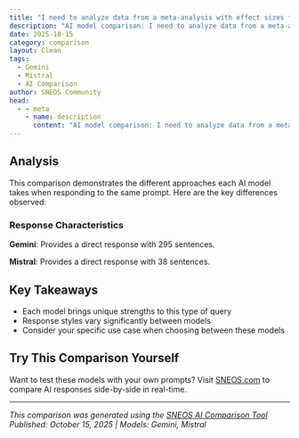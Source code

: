 ```yaml
---
title: "I need to analyze data from a meta-analysis with effect sizes from multiple studies. Guide me: 1) Extract or calculate effect sizes (d"
description: "AI model comparison: I need to analyze data from a meta-analysis with effect sizes from multiple studies. Guide me: 1) Ex..."
date: 2025-10-15
category: comparison
layout: Clean
tags:
  - Gemini
  - Mistral
  - AI Comparison
author: SNEOS Community
head:
  - - meta
    - name: description
      content: "AI model comparison: I need to analyze data from a meta-analysis with effect sizes from multiple studies. Guide me: 1) Extract or calculate e..."
---
```


<ChatComparison
  title="I need to analyze data from a meta-analysis with effect sizes from multiple studies. Guide me: 1) Extract or calculate effect sizes (d"
  prompt="I need to analyze data from a meta-analysis with effect sizes from multiple studies. Guide me: 1) Extract or calculate effect sizes (d"
  :responses='{"Gemini": "This is an excellent and comprehensive plan for conducting a meta-analysis. Let\u0027s break down each step with detailed guidance, calculations, and considerations.\n\n**General Prerequisites before you start:**\n\n1.  **Clear Research Question:** Define your precise research question, including the intervention/exposure, population, outcome, and study designs you\u0027re interested in.\n2.  **Systematic Search Strategy:** Ensure you\u0027ve conducted a thorough, systematic literature search following PRISMA guidelines to minimize publication bias and ensure comprehensiveness.\n3.  **Inclusion/Exclusion Criteria:** Clearly define these *before* extracting data.\n4.  **Data Extraction Form:** Create a standardized form to extract all relevant data points consistently across studies. This should include:\n    *   Study ID (Author, Year)\n    *   Sample Size (N for each group, or total N)\n    *   Outcome data (Means, SDs, counts for 2x2 tables, correlation coefficients, test statistics like t, F, chi-square, p-values, CIs)\n    *   Study design characteristics (e.g., RCT, observational)\n    *   Population characteristics (e.g., age, disease severity)\n    *   Intervention details (e.g., dose, duration)\n    *   Any other potential moderators (e.g., study quality, geographical location)\n    *   Risk of Bias assessment for each study.\n5.  **Multiple Reviewers:** Ideally, have at least two independent reviewers extract data to ensure accuracy and resolve discrepancies by consensus.\n\n---\n\n## Guide to Meta-Analysis Data Extraction and Analysis\n\n### 1) Extract or Calculate Effect Sizes (d, OR, r, etc.) and their Variances/SEs\n\nThe most critical step! For meta-analysis, you need two things for each study:\n1.  **The effect size (ES):** A standardized measure of the magnitude of the observed effect.\n2.  **Its variance (or standard error, SE):** A measure of the precision of the ES estimate. Studies with smaller variance (larger sample size, more precise measurement) will be given more weight in the meta-analysis.\n\n**General Principle:** Always prioritize extracting the ES and its variance directly if reported. If not, calculate them from other reported statistics.\n\n---\n\n#### 1.1. Standardized Mean Difference (SMD - Cohen\u0027s d, Hedges\u0027 g)\n\n*   **When to use:** Continuous outcome variable, comparing two independent groups (e.g., intervention vs. control, case vs. healthy).\n*   **Interpretation:** The difference between two means in terms of standard deviation units.\n\n**Data Needed:**\n*   Mean of Group 1 (M1), Standard Deviation of Group 1 (SD1), Sample Size of Group 1 (N1)\n*   Mean of Group 2 (M2), Standard Deviation of Group 2 (SD2), Sample Size of Group 2 (N2)\n\n**Calculation Steps:**\n\n1.  **Pooled Standard Deviation (SD_pooled):**\n    $SD_{pooled} = \\sqrt{\\frac{(N_1 - 1)SD_1^2 \u002B (N_2 - 1)SD_2^2}{N_1 \u002B N_2 - 2}}$\n\n2.  **Cohen\u0027s d:**\n    $d = \\frac{M_1 - M_2}{SD_{pooled}}$\n\n3.  **Variance of Cohen\u0027s d (Var_d):**\n    $Var_d = \\frac{N_1 \u002B N_2}{N_1 N_2} \u002B \\frac{d^2}{2(N_1 \u002B N_2)}$\n\n4.  **Hedges\u0027 g (Corrected for small sample bias):**\n    Cohen\u0027s d tends to overestimate the true effect size in small samples. Hedges\u0027 g applies a correction factor:\n    $J = 1 - \\frac{3}{4(N_1 \u002B N_2 - 2) - 1}$\n    $g = d \\times J$\n\n5.  **Variance of Hedges\u0027 g (Var_g):**\n    $Var_g = J^2 \\left( \\frac{N_1 \u002B N_2}{N_1 N_2} \u002B \\frac{d^2}{2(N_1 \u002B N_2 - 2)} \\right)$\n    *(Note: Sometimes simpler approximation $Var_g \\approx \\frac{N_1 \u002B N_2}{N_1 N_2} \u002B \\frac{g^2}{2(N_1\u002BN_2)}$ is used, but the one above is more precise).*\n\n6.  **Standard Error of g (SE_g):**\n    $SE_g = \\sqrt{Var_g}$\n\n**Alternative calculations if means/SDs are not directly reported:**\n*   **From t-statistic (independent samples):** $d = t \\sqrt{\\frac{N_1\u002BN_2}{N_1N_2}}$ (with $df = N_1\u002BN_2-2$)\n*   **From F-statistic (ANOVA, two groups):** $d = \\sqrt{F} \\sqrt{\\frac{N_1\u002BN_2}{N_1N_2}}$ (where $F$ is for the group comparison, $df = 1, N_1\u002BN_2-2$)\n*   **From p-value:** Requires iterative computation or specific functions in meta-analysis software to convert p-value to t or F, then to d. This is less precise and should be a last resort.\n\n---\n\n#### 1.2. Odds Ratio (OR) / Risk Ratio (RR)\n\n*   **When to use:** Dichotomous (binary) outcome variable, comparing two independent groups (e.g., event vs. no event).\n*   **Interpretation:** The odds/risk of an event in one group relative to another.\n\n**Data Needed:** A 2x2 contingency table:\n\n|             | Event (Y) | No Event (N) | Total |\n| :---------- | :-------- | :----------- | :---- |\n| **Group 1** | a         | b            | N1    |\n| **Group 2** | c         | d            | N2    |\n\n**Calculation Steps:**\n\n1.  **Odds Ratio (OR):**\n    $OR = \\frac{a/b}{c/d} = \\frac{ad}{bc}$\n    *   **Crucial:** For meta-analysis, always work with the **log Odds Ratio (logOR)** because its sampling distribution is more symmetric and closer to normal.\n    $logOR = \\ln(OR)$\n\n2.  **Variance of log OR (Var_logOR):**\n    $Var_{logOR} = \\frac{1}{a} \u002B \\frac{1}{b} \u002B \\frac{1}{c} \u002B \\frac{1}{d}$\n    *   **Important:** If any cell count (a, b, c, or d) is zero, add a small constant (e.g., 0.5) to all cells to avoid division by zero and allow calculation. This is called a \u0022continuity correction.\u0022\n\n3.  **Risk Ratio (RR) / Relative Risk:**\n    $RR = \\frac{a/(a\u002Bb)}{c/(c\u002Bd)}$\n    *   Again, work with **log Risk Ratio (logRR)** for meta-analysis.\n    $logRR = \\ln(RR)$\n\n4.  **Variance of log RR (Var_logRR):**\n    $Var_{logRR} = \\frac{1}{a} - \\frac{1}{a\u002Bb} \u002B \\frac{1}{c} - \\frac{1}{c\u002Bd}$\n    *   Apply continuity correction for zero cells.\n\n5.  **Standard Error (SE):**\n    $SE_{logOR} = \\sqrt{Var_{logOR}}$\n    $SE_{logRR} = \\sqrt{Var_{logRR}}$\n\n**Note on Choice (OR vs. RR):** ORs are often preferred in meta-analysis because they are consistent across different study designs (e.g., case-control and cohort studies). RRs are more intuitively interpretable for rare events, but for common events, they can be misleading in case-control studies. Most meta-analyses use ORs by default for dichotomous outcomes.\n\n---\n\n#### 1.3. Correlation Coefficient (r)\n\n*   **When to use:** Continuous outcome variable, single group, describing the strength and direction of linear association between two variables.\n*   **Interpretation:** The degree to which two variables move together.\n\n**Data Needed:**\n*   Pearson\u0027s correlation coefficient (r)\n*   Sample Size (N)\n\n**Calculation Steps:**\n\n1.  **Fisher\u0027s z-transformation:**\n    Correlation coefficients (r) have a skewed sampling distribution, especially when the true correlation is high. Fisher\u0027s z-transformation converts r to a more normally distributed variable.\n    $z_r = 0.5 \\times \\ln\\left(\\frac{1\u002Br}{1-r}\\right)$\n\n2.  **Variance of Fisher\u0027s z (Var_zr):**\n    $Var_{z_r} = \\frac{1}{N-3}$\n\n3.  **Standard Error of Fisher\u0027s z (SE_zr):**\n    $SE_{z_r} = \\sqrt{Var_{z_r}}$\n\n**Note:** All meta-analysis calculations are performed on the $z_r$ values and their variances. Only at the end, for reporting, should you convert the pooled $z_r$ back to a pooled $r$.\n**Back-transformation from $z_r$ to r:**\n$r = \\frac{e^{2z_r} - 1}{e^{2z_r} \u002B 1}$\n\n---\n\n#### 1.4. Other Effect Sizes\n\n*   **Incidence Rate Ratio (IRR):** For count data or rates over time. Calculations are similar to RR, but adjusted for exposure time.\n*   **Mean Difference (MD):** Used when all studies measure the outcome on the same scale (e.g., blood pressure in mmHg). No standardization needed.\n    $MD = M_1 - M_2$\n    $Var_{MD} = \\frac{SD_1^2}{N_1} \u002B \\frac{SD_2^2}{N_2}$\n*   **Standardized Mean Change (for pre-post designs):** More complex, often requires knowing the correlation between pre and post measurements.\n\n---\n\n### 2) Convert Effect Sizes if Necessary (e.g., d to OR)\n\n*   **Why convert?** To combine studies that report the same underlying phenomenon using different effect size metrics. This should be done with caution, as conversions often rely on assumptions.\n*   **Best Practice:** If possible, group studies by ES type and perform separate meta-analyses. Only convert if you absolutely need a single pooled ES across different metrics, and be transparent about assumptions.\n\n**Common Conversions (and their assumptions):**\n\n1.  **Cohen\u0027s d to Log Odds Ratio (logOR):**\n    *   **Assumption:** The underlying continuous variable is normally distributed and the outcome cut-off for dichotomization is at the mean.\n    $logOR \\approx d \\times \\frac{\\pi}{\\sqrt{3}}$\n    $Var_{logOR} \\approx Var_d \\times \\left(\\frac{\\pi}{\\sqrt{3}}\\right)^2$\n    *(Alternative: $logOR \\approx d \\times 1.81$)*\n\n2.  **Log Odds Ratio (logOR) to Cohen\u0027s d:**\n    $d \\approx logOR \\times \\frac{\\sqrt{3}}{\\pi}$\n    $Var_d \\approx Var_{logOR} \\times \\left(\\frac{\\sqrt{3}}{\\pi}\\right)^2$\n\n3.  **Correlation Coefficient (r) to Cohen\u0027s d:**\n    *   **Assumption:** One of the variables is dichotomous, and the continuous variable is normally distributed.\n    $d = \\frac{2r}{\\sqrt{1-r^2}}$\n    $Var_d = Var_r \\times \\left(\\frac{2}{(1-r^2)^{3/2}}\\right)^2$\n    *(Note: Use $Var_r = \\frac{(1-r^2)^2}{N-1}$ to convert from $Var_{z_r}$ to $Var_r$ first, or convert $z_r$ to d directly using specific formulas, which are more involved.)*\n    *   A common approximation using Fisher\u0027s z: $d = z_r \\times (\\sqrt{\\frac{N_1\u002BN_2}{N_1N_2}} \\times \\text{some constant})$ is often implemented in software.\n\n4.  **Cohen\u0027s d to Correlation Coefficient (r):**\n    $r = \\frac{d}{\\sqrt{d^2 \u002B 4}}$\n    $Var_r = Var_d \\times \\left(\\frac{4}{(d^2\u002B4)^{3/2}}\\right)^2$\n\n**Practical Tip:** Most meta-analysis software (R, Stata, CMA) can handle these conversions internally if you specify the original effect size type.\n\n---\n\n### 3) Pool Effect Sizes Using Fixed- and Random-Effects Models\n\nOnce you have the ES and its variance for each study, you can combine them.\n\n**Core Idea:** Each study\u0027s effect size is weighted by the inverse of its variance (more precise studies get more weight).\n\n#### 3.1. Fixed-Effects Model\n\n*   **Assumption:** All included studies are estimating the *same single true effect size*. Any observed differences between study effects are solely due to random sampling error.\n*   **When to use:** Rarely in medical/social sciences, except when studies are near identical (e.g., multiple centers using the exact same protocol).\n*   **Calculation:**\n    *   **Weight for each study (wi):** $w_i = \\frac{1}{Var_{ES_i}}$\n    *   **Pooled Effect Size (ES_fixed):** $ES_{fixed} = \\frac{\\sum (w_i \\times ES_i)}{\\sum w_i}$\n    *   **Variance of Pooled ES (Var_ES_fixed):** $Var_{ES_{fixed}} = \\frac{1}{\\sum w_i}$\n    *   **Standard Error (SE_ES_fixed):** $SE_{ES_{fixed}} = \\sqrt{Var_{ES_{fixed}}}$\n    *   **Confidence Interval (CI):** $ES_{fixed} \\pm 1.96 \\times SE_{ES_{fixed}}$ (for 95% CI)\n\n#### 3.2. Random-Effects Model\n\n*   **Assumption:** The true effect size varies across studies. Each study is estimating a different, but related, true effect size from a distribution of true effects. Observed differences are due to sampling error *and* actual between-study variation (heterogeneity).\n*   **When to use:** Almost always preferred in meta-analysis, especially when heterogeneity is expected or present, as it provides a more conservative (wider CI) estimate.\n*   **Calculation:**\n    *   **Between-study variance (Tau-squared, $\\tau^2$):** This is the key difference. It estimates the variance of the true effect sizes. There are several methods to estimate $\\tau^2$, with the DerSimonian-Laird method being common.\n        *   First, calculate Cochran\u0027s Q statistic (see Step 4).\n        *   If $Q \u003E df$ (where $df = k-1$, k is number of studies), then $\\tau^2 \u003E 0$.\n        *   DerSimonian-Laird: $\\tau^2 = \\frac{Q - (k-1)}{\\sum w_i - \\frac{\\sum w_i^2}{\\sum w_i}}$ (if $Q \\le k-1$, then $\\tau^2 = 0$)\n    *   **Weight for each study (wi_re):** $w_{i\\_re} = \\frac{1}{Var_{ES_i} \u002B \\tau^2}$\n    *   **Pooled Effect Size (ES_random):** $ES_{random} = \\frac{\\sum (w_{i\\_re} \\times ES_i)}{\\sum w_{i\\_re}}$\n    *   **Variance of Pooled ES (Var_ES_random):** $Var_{ES_{random}} = \\frac{1}{\\sum w_{i\\_re}}$\n    *   **Standard Error (SE_ES_random):** $SE_{ES_{random}} = \\sqrt{Var_{ES_{random}}}$\n    *   **Confidence Interval (CI):** $ES_{random} \\pm 1.96 \\times SE_{ES_{random}}$\n\n**Software Note:** All meta-analysis software will perform these calculations for you once you input ES and SE for each study.\n\n---\n\n### 4) Assess Heterogeneity (I\u00B2, Q statistic)\n\nHeterogeneity refers to the variability among the effect sizes of individual studies.\n\n#### 4.1. Cochran\u0027s Q Statistic\n\n*   **Description:** A weighted sum of squared differences between individual study effect sizes and the pooled effect size. It follows a chi-squared distribution with $k-1$ degrees of freedom ($k$ = number of studies).\n    $Q = \\sum w_i (ES_i - ES_{fixed})^2$\n*   **Interpretation:**\n    *   A **significant p-value** for Q (e.g., p \u003C 0.10, as it\u0027s often set slightly higher for heterogeneity) suggests that the observed variability is greater than expected by chance, indicating statistically significant heterogeneity.\n*   **Limitations:**\n    *   Low power with a small number of studies (may miss true heterogeneity).\n    *   Too powerful with a large number of studies (may detect clinically unimportant heterogeneity as significant).\n\n#### 4.2. I-squared (I\u00B2) Statistic\n\n*   **Description:** Describes the *percentage of total variation* across studies that is due to true heterogeneity rather than chance. It\u0027s derived from Q and the degrees of freedom ($k-1$).\n    $I^2 = \\frac{Q - (k-1)}{Q} \\times 100\\%$ (If $Q \u003C k-1$, then $I^2 = 0\\%$)\n*   **Interpretation (rules of thumb, but context-dependent):**\n    *   **0% - 40%:** May not be important heterogeneity.\n    *   **30% - 60%:** Moderate heterogeneity.\n    *   **50% - 90%:** Substantial heterogeneity.\n    *   **75% - 100%:** Considerable heterogeneity.\n*   **Advantages:** Less dependent on the number of studies than Q.\n\n#### 4.3. Tau-squared (\u03C4\u00B2)\n\n*   **Description:** The estimated *variance of the true effect sizes* in the random-effects model. It is expressed in the units of the effect size squared (e.g., if using Hedges\u0027 g, $\\tau^2$ is in (g units)\u00B2).\n*   **Interpretation:** It gives a sense of the *absolute* amount of heterogeneity. A large $\\tau^2$ indicates more variability in the true effects. Unlike $I^2$, it is sensitive to the scale of the effect size.\n\n**What to do with heterogeneity:**\n*   **If low ($I^2 \u003C 40\\%$ and non-significant Q):** Fixed-effects model might be justifiable, but random-effects is usually still preferred as it\u0027s more conservative.\n*   **If moderate to high:**\n    *   Investigate potential sources of heterogeneity using meta-regression (Step 5).\n    *   Consider subgroup analyses (if clear *a priori* hypotheses for categorical moderators).\n    *   Acknowledge it and stick with the random-effects model.\n    *   If heterogeneity is extremely high and unexplainable, consider whether a meta-analysis is appropriate at all, or if studies should be grouped differently.\n\n---\n\n### 5) Identify and Interpret Moderators (Meta-Regression)\n\nMeta-regression is used to investigate if study-level characteristics (moderators) can explain some of the observed heterogeneity in effect sizes.\n\n*   **Variables:**\n    *   **Dependent Variable:** The effect size of each study (ES_i).\n    *   **Independent Variable(s) (Moderators):** Study-level characteristics (e.g., mean age of participants, duration of intervention, study quality score, type of intervention, geographical region).\n*   **Process:** Essentially a weighted regression analysis where the weights are based on the inverse variance of each study\u0027s effect size.\n*   **Types:**\n    *   **Categorical Moderators:** Similar to ANOVA in a conventional regression. E.g., comparing effect sizes across different types of interventions (drug A vs. drug B vs. placebo).\n    *   **Continuous Moderators:** Similar to linear regression. E.g., examining if the effect size changes with increasing intervention duration or participant age.\n\n**Interpretation:**\n*   The **regression coefficients** indicate how much the effect size changes for a one-unit increase in a continuous moderator, or the difference in effect size between categories of a categorical moderator.\n*   The **p-value** for the coefficient indicates if the moderator significantly explains variation in effect sizes.\n*   The **R-squared ($R^2$) or analogous statistic** (e.g., $I^2$ reduction) tells you the proportion of *between-study variance* ($\\tau^2$) explained by the moderator(s).\n*   **Important:** Meta-regression is an **observational analysis** at the study level. Correlations observed do not imply causation between the moderator and the effect size. Confounding is possible (e.g., studies with longer follow-up might also have higher quality).\n\n**Software Note:** Most packages (R, Stata, CMA) offer meta-regression. You\u0027ll specify your ES, SE, and the moderator variable(s).\n\n---\n\n### 6) Evaluate Publication Bias (Funnel Plot, Egger\u0027s Test)\n\nPublication bias occurs when the likelihood of a study being published is systematically related to the direction or significance of its findings. Often, studies with statistically significant or \u0022positive\u0022 results are more likely to be published.\n\n#### 6.1. Funnel Plot\n\n*   **Description:** A scatter plot of the effect sizes (x-axis) against a measure of their precision (y-axis), typically the standard error (SE) or inverse SE, or sample size.\n    *   In the absence of bias, the plot should resemble a symmetrical inverted funnel. Smaller studies (less precise, larger SE) will have more scatter at the bottom, while larger studies (more precise, smaller SE) will cluster tightly at the top around the pooled effect size.\n*   **Interpretation:**\n    *   **Asymmetry:** Suggests publication bias. If smaller studies with \u0022negative\u0022 or non-significant results are missing, the plot will be lopsided towards the side of positive effects.\n    *   **Other causes of asymmetry:** Real heterogeneity (e.g., different effects in smaller vs. larger studies), poor methodological quality in smaller studies, data fabrication. It\u0027s not *always* just publication bias.\n\n#### 6.2. Egger\u0027s Test (and Begg\u0027s Test)\n\n*   **Description:** Statistical tests for funnel plot asymmetry.\n    *   **Egger\u0027s Regression Test:** Regresses the standardized effect (ES/SE) against precision (1/SE). A significant intercept term indicates asymmetry. It\u0027s essentially a statistical test for the funnel plot\u0027s symmetry.\n    *   **Begg\u0027s Rank Correlation Test:** Examines the correlation between the effect sizes and their variances.\n*   **Interpretation:** A **significant p-value** (e.g., p \u003C 0.10) for Egger\u0027s or Begg\u0027s test suggests evidence of asymmetry, which *may* indicate publication bias.\n*   **Limitations:**\n    *   Low power when the number of studies is small (typically \u003C 10 studies).\n    *   Sensitive to choice of effect size metric.\n    *   A non-significant test does not *prove* absence of bias.\n\n#### 6.3. Trim-and-Fill Method\n\n*   **Description:** A non-parametric method to estimate the number of studies missing from one side of the funnel plot due to publication bias, \u0022impute\u0022 their effect sizes, and then re-calculate an adjusted pooled effect size.\n*   **Interpretation:** Compare the pooled ES from the original analysis with the adjusted pooled ES. A substantial difference suggests significant publication bias that may be altering the overall conclusion.\n*   **Limitations:** Based on assumptions about the mechanism of bias, and less reliable with few studies or extreme heterogeneity.\n\n**Overall strategy for publication bias:** Always create a funnel plot. If it looks asymmetrical, consider conducting Egger\u0027s test and potentially trim-and-fill, but interpret results cautiously, especially with a small number of studies.\n\n---\n\n### 7) Summarize Results for Presentation\n\nA well-presented meta-analysis clearly communicates its findings.\n\n#### 7.1. Key Numerical Summaries\n\n*   **Number of studies (k) and total participants (N):**\n*   **Pooled Effect Size:**\n    *   Report both fixed-effects and random-effects results if both were computed, especially if they differ substantially.\n    *   Specify which model you consider primary (usually random-effects).\n    *   Provide the point estimate and its 95% Confidence Interval (CI).\n    *   If using log-transformed ES (OR, RR), report the back-transformed value and its CI for easier interpretation.\n*   **Heterogeneity Statistics:**\n    *   Cochran\u0027s Q (value, degrees of freedom, p-value).\n    *   I\u00B2 (percentage).\n    *   Tau\u00B2 ($\\tau^2$) (value).\n\n#### 7.2. Visualizations\n\n*   **Forest Plot (Essential!):**\n    *   A graphical representation of each study\u0027s effect size and its confidence interval, along with the pooled effect size.\n    *   **Components:**\n        *   **Study ID:** Author and year.\n        *   **Effect Size (e.g., Hedges\u0027 g, OR, r):** Point estimate for each study.\n        *   **Confidence Interval (e.g., 95% CI):** Horizontal line around the point estimate.\n        *   **Weight:** How much each study contributed to the pooled effect (often visualized by the size of the square around the point estimate).\n        *   **Pooled Effect Size:** Diamond shape at the bottom, indicating the overall effect and its CI.\n        *   **Line of No Effect:** A vertical line (e.g., 0 for d/r, 1 for OR/RR) for reference.\n        *   **Heterogeneity Statistics:** Often included at the bottom (Q, df, p-value, I\u00B2).\n*   **Funnel Plot:** If publication bias was assessed, include the funnel plot.\n*   **Meta-Regression Plots:** If moderators were identified, plots showing the relationship between the moderator and effect size can be very illustrative.\n\n#### 7.3. Narrative Interpretation\n\n*   **Summary of main findings:** Clearly state the pooled effect size and its significance.\n*   **Interpretation of effect size:** Explain what the pooled ES means in practical terms (e.g., \u0022the intervention led to a moderate reduction in symptoms, equivalent to 0.5 standard deviations\u0022).\n*   **Heterogeneity discussion:** Discuss the level of heterogeneity and whether it was explained by moderators.\n*   **Publication bias discussion:** State whether there was evidence of publication bias and its potential impact on the findings.\n*   **Sensitivity analyses:** Report any sensitivity analyses performed (e.g., excluding low-quality studies) and how they impacted the results.\n*   **Limitations:** Acknowledge the limitations of your meta-analysis (e.g., quality of included studies, lack of certain data, generalizability).\n*   **Recommendations/Future Research:** Suggest implications for practice and future research.\n\n---\n\n### Recommended Software for Meta-Analysis:\n\n*   **R (Statistical Software):**\n    *   **Packages:** \u0060meta\u0060 and \u0060metafor\u0060 are powerful and flexible, capable of performing all analyses described. Highly recommended for advanced users.\n    *   **Pros:** Free, open-source, highly customizable, large community support.\n    *   **Cons:** Steeper learning curve if you\u0027re new to R.\n*   **Stata:**\n    *   **Commands:** \u0060metan\u0060, \u0060metareg\u0060, \u0060metabias\u0060, \u0060metafunnel\u0060 and many more user-written commands.\n    *   **Pros:** Powerful, well-documented, widely used in epidemiology and health sciences.\n    *   **Cons:** Commercial software (requires license).\n*   **Review Manager (RevMan):**\n    *   **Produced by:** Cochrane Collaboration.\n    *   **Pros:** Free, user-friendly graphical interface, excellent for systematic reviews following Cochrane methodology, good for basic fixed and random-effects models, forest plots.\n    *   **Cons:** Less flexible for advanced analyses like complex meta-regression.\n*   **Comprehensive Meta-Analysis (CMA):**\n    *   **Pros:** User-friendly graphical interface, covers a wide range of effect sizes and analyses, good for beginners.\n    *   **Cons:** Commercial software.\n*   **JASP:**\n    *   **Pros:** Free, open-source, user-friendly GUI, includes a growing meta-analysis module that is becoming quite capable for common tasks.\n    *   **Cons:** Still developing, might not have all advanced options of R/Stata.\n\n---\n\nThis detailed guide should provide you with a robust framework for conducting your meta-analysis. Remember that meta-analysis is a complex statistical method, and consulting with a statistician or an experienced meta-analyst can be invaluable, especially for nuanced interpretations or troubleshooting. Good luck!", "Mistral": "Certainly! Conducting a meta-analysis involves several steps, starting with extracting or calculating effect sizes from individual studies. Here\u2019s a step-by-step guide to help you through this process:\n\n### Step 1: Extract or Calculate Effect Sizes (d)\n\n#### 1.1 Understand the Effect Size\nThe effect size (d) is a standardized measure of the difference between two groups. It is commonly used in meta-analyses to compare results across studies. The most common effect size for continuous outcomes is Cohen\u0027s d.\n\n#### 1.2 Gather Necessary Data\nTo calculate Cohen\u0027s d, you need the following information from each study:\n- Mean of the experimental group (M1)\n- Mean of the control group (M2)\n- Standard deviation of the experimental group (SD1)\n- Standard deviation of the control group (SD2)\n- Sample size of the experimental group (n1)\n- Sample size of the control group (n2)\n\n#### 1.3 Calculate Cohen\u0027s d\nCohen\u0027s d is calculated using the formula:\n\\[ d = \\frac{M1 - M2}{SD_{pooled}} \\]\n\nWhere \\( SD_{pooled} \\) is the pooled standard deviation, calculated as:\n\\[ SD_{pooled} = \\sqrt{\\frac{(n1 - 1) \\times SD1^2 \u002B (n2 - 1) \\times SD2^2}{n1 \u002B n2 - 2}} \\]\n\n#### 1.4 Example Calculation\nLet\u0027s say you have the following data from a study:\n- M1 = 10\n- M2 = 8\n- SD1 = 2\n- SD2 = 2.5\n- n1 = 30\n- n2 = 30\n\nFirst, calculate the pooled standard deviation:\n\\[ SD_{pooled} = \\sqrt{\\frac{(30 - 1) \\times 2^2 \u002B (30 - 1) \\times 2.5^2}{30 \u002B 30 - 2}} \\]\n\\[ SD_{pooled} = \\sqrt{\\frac{29 \\times 4 \u002B 29 \\times 6.25}{58}} \\]\n\\[ SD_{pooled} = \\sqrt{\\frac{116 \u002B 181.25}{58}} \\]\n\\[ SD_{pooled} = \\sqrt{\\frac{297.25}{58}} \\]\n\\[ SD_{pooled} = \\sqrt{5.125} \\]\n\\[ SD_{pooled} \\approx 2.26 \\]\n\nNow, calculate Cohen\u0027s d:\n\\[ d = \\frac{10 - 8}{2.26} \\]\n\\[ d \\approx \\frac{2}{2.26} \\]\n\\[ d \\approx 0.88 \\]\n\n#### 1.5 Repeat for All Studies\nRepeat the above steps for each study included in your meta-analysis. Ensure that you have consistent and accurate data for each study.\n\n### Step 2: Combine Effect Sizes\n\n#### 2.1 Weight Each Effect Size\nEach effect size should be weighted based on the precision of the estimate, typically using the inverse of the variance. The variance of Cohen\u0027s d can be approximated as:\n\\[ V_d = \\frac{n1 \u002B n2}{n1 \\times n2} \u002B \\frac{d^2}{2(n1 \u002B n2)} \\]\n\n#### 2.2 Calculate the Weighted Mean Effect Size\nThe weighted mean effect size (d\u0304) is calculated as:\n\\[ \\bar{d} = \\frac{\\sum (w_i \\times d_i)}{\\sum w_i} \\]\n\nWhere \\( w_i \\) is the weight for each study, calculated as:\n\\[ w_i = \\frac{1}{V_d} \\]\n\n#### 2.3 Calculate the Standard Error\nThe standard error of the weighted mean effect size is:\n\\[ SE_{\\bar{d}} = \\sqrt{\\frac{1}{\\sum w_i}} \\]\n\n### Step 3: Interpret the Results\n\n#### 3.1 Confidence Intervals\nCalculate the 95% confidence interval for the weighted mean effect size:\n\\[ \\bar{d} \\pm 1.96 \\times SE_{\\bar{d}} \\]\n\n#### 3.2 Heterogeneity\nAssess the heterogeneity of the effect sizes using measures like Cochran\u0027s Q and I\u00B2:\n\\[ Q = \\sum w_i \\times (d_i - \\bar{d})^2 \\]\n\\[ I^2 = \\frac{Q - df}{Q} \\times 100\\% \\]\n\nWhere \\( df \\) is the degrees of freedom (number of studies - 1).\n\n### Step 4: Report the Findings\n\n#### 4.1 Summary Statistics\nReport the weighted mean effect size, its standard error, and the confidence interval.\n\n#### 4.2 Heterogeneity\nReport the Q statistic and I\u00B2 to indicate the level of heterogeneity.\n\n#### 4.3 Forest Plot\nCreate a forest plot to visually represent the effect sizes and their confidence intervals from each study, along with the overall effect size.\n\nBy following these steps, you can effectively extract or calculate effect sizes from multiple studies and conduct a meta-analysis. If you have any specific questions or need further details, feel free to ask!"}' published-date="{DateTime.UtcNow:HH:mm}"
/>

## Analysis

This comparison demonstrates the different approaches each AI model takes when responding to the same prompt. Here are the key differences observed:

### Response Characteristics

**Gemini**: Provides a direct response with 295 sentences. 

**Mistral**: Provides a direct response with 38 sentences. 

## Key Takeaways

- Each model brings unique strengths to this type of query
- Response styles vary significantly between models
- Consider your specific use case when choosing between these models

## Try This Comparison Yourself

Want to test these models with your own prompts? Visit [SNEOS.com](https://sneos.com) to compare AI responses side-by-side in real-time.

---

*This comparison was generated using the [SNEOS AI Comparison Tool](https://sneos.com)*
*Published: October 15, 2025 | Models: Gemini, Mistral*
